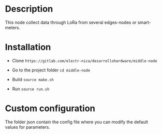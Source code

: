 # Description

This node collect data through LoRa from several edges-nodes or smart-meters.

# Installation

* Clone `https://gitlab.com/electr-nica/desarrollohardware/middle-node`

* Go to the project folder `cd middle-node`

* Build `source make.sh`

* Run `source run.sh`

#  Custom configuration

The folder json contain the config file where you can modify the default values for parameters.